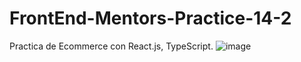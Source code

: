 # FrontEnd-Mentors-Practice-14-2

Practica de Ecommerce con React.js, TypeScript.
![image](https://res.cloudinary.com/dz209s6jk/image/upload/q_auto:good,w_900/Challenges/uehz7kwoo7gesfebbqi8.jpg)
